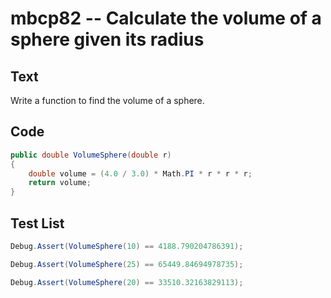 # mbcp82 -- Calculate the volume of a sphere given its radius

## Text

Write a function to find the volume of a sphere.

## Code

```csharp
public double VolumeSphere(double r)
{
    double volume = (4.0 / 3.0) * Math.PI * r * r * r;
    return volume;
}
```

## Test List

```csharp
Debug.Assert(VolumeSphere(10) == 4188.790204786391);
```

```csharp
Debug.Assert(VolumeSphere(25) == 65449.84694978735);
```

```csharp
Debug.Assert(VolumeSphere(20) == 33510.32163829113);
```
